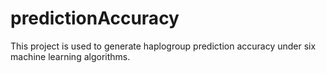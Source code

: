 # predictionAccuracy
This project is used to generate haplogroup prediction accuracy under six machine learning algorithms.
